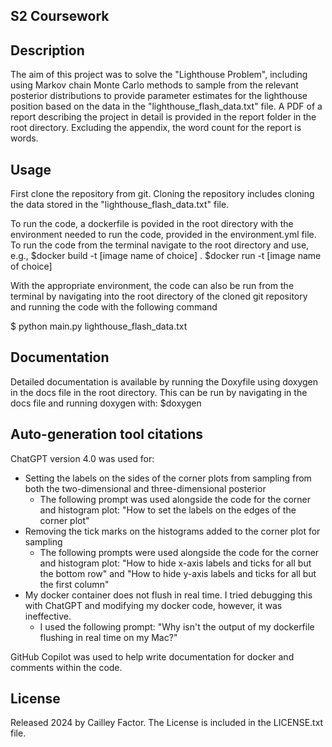 ## S2 Coursework
## Description
The aim of this project was to solve the "Lighthouse Problem", including using Markov chain Monte Carlo methods to sample from the relevant posterior distributions to provide parameter estimates for the lighthouse position based on the data in the "lighthouse_flash_data.txt" file. A PDF of a report describing the project in detail is provided in the report folder in the root directory. Excluding the appendix, the word count for the report is  words.

## Usage
First clone the repository from git. Cloning the repository includes cloning the data stored in the "lighthouse_flash_data.txt" file.

To run the code, a dockerfile is povided in the root directory with the environment needed to run the code, provided in the environment.yml file.
To run the code from the terminal navigate to the root directory and use, e.g.,
$docker build -t [image name of choice] .
$docker run -t [image name of choice]

With the appropriate environment, the code can also be run from the terminal
by navigating into the root directory of the cloned git repository and running the code with the following command

$ python main.py lighthouse_flash_data.txt

## Documentation
Detailed documentation is available by running the Doxyfile using doxygen in the docs file in the root directory.
This can be run by navigating in the docs file and running doxygen with:
$doxygen

## Auto-generation tool citations
ChatGPT version 4.0 was used for:
- Setting the labels on the sides of the corner plots from sampling from both the two-dimensional and three-dimensional posterior
    -  The following prompt was used alongside the code for the corner and histogram plot: "How to set the labels on the edges of the corner plot"
- Removing the tick marks on the histograms added to the corner plot for sampling
    - The following prompts were used alongside the code for the corner and histogram plot: "How to hide x-axis labels and ticks for all but the bottom row" and "How to hide y-axis labels and ticks for all but the first column"
- My docker container does not flush in real time. I tried debugging this with ChatGPT and modifying my docker code, however, it was ineffective.
    - I used the following prompt: "Why isn't the output of my dockerfile flushing in real time on my Mac?"

GitHub Copilot was used to help write documentation for docker and comments within the code.

## License
Released 2024 by Cailley Factor.
The License is included in the LICENSE.txt file.

